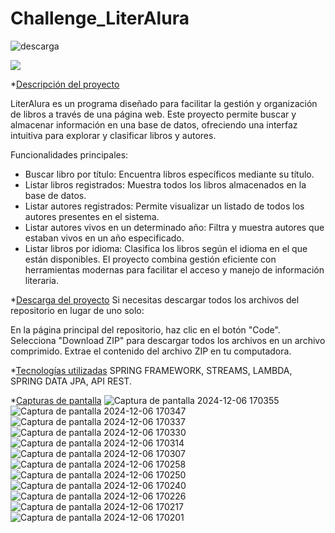 # Challenge_LiterAlura
![descarga](https://github.com/user-attachments/assets/508418e3-6f59-4d72-a3ff-3900ed1d16d6)
 <p align="left">
   <img src="https://img.shields.io/badge/STATUS-EN%20FINALIZADO-green">
   </p>


*[Descripción del proyecto](#descripción-del-proyecto)

LiterAlura es un programa diseñado para facilitar la gestión y organización de libros a través de una página web. Este proyecto permite buscar y almacenar información en una base de datos, ofreciendo una interfaz intuitiva para explorar y clasificar libros y autores.

Funcionalidades principales:
* Buscar libro por título: Encuentra libros específicos mediante su título.
* Listar libros registrados: Muestra todos los libros almacenados en la base de datos.
* Listar autores registrados: Permite visualizar un listado de todos los autores presentes en el sistema.
* Listar autores vivos en un determinado año: Filtra y muestra autores que estaban vivos en un año especificado.
* Listar libros por idioma: Clasifica los libros según el idioma en el que están disponibles.
El proyecto combina gestión eficiente con herramientas modernas para facilitar el acceso y manejo de información literaria.

*[Descarga del proyecto](#acceso-proyecto)
Si necesitas descargar todos los archivos del repositorio en lugar de uno solo:

En la página principal del repositorio, haz clic en el botón "Code".
Selecciona "Download ZIP" para descargar todos los archivos en un archivo comprimido.
Extrae el contenido del archivo ZIP en tu computadora.

*[Tecnologías utilizadas](#tecnologías-utilizadas)
SPRING FRAMEWORK, STREAMS, LAMBDA, SPRING DATA JPA, API REST.

*[Capturas de pantalla](#Capturas-de-pantalla)
![Captura de pantalla 2024-12-06 170355](https://github.com/user-attachments/assets/45a15f78-645f-47df-a661-2f41ac677e48)
![Captura de pantalla 2024-12-06 170347](https://github.com/user-attachments/assets/81966bf2-ebbe-43e7-b9b6-230a90010f43)
![Captura de pantalla 2024-12-06 170337](https://github.com/user-attachments/assets/f33d2132-d710-482b-98ab-909f886b5547)
![Captura de pantalla 2024-12-06 170330](https://github.com/user-attachments/assets/577560b3-51ad-4cfd-ba3a-18a2a8b9fb72)
![Captura de pantalla 2024-12-06 170314](https://github.com/user-attachments/assets/0de68cd8-0b43-43c0-9fc9-5d79b3b131dd)
![Captura de pantalla 2024-12-06 170307](https://github.com/user-attachments/assets/d9b0f5b4-1c53-4deb-97a7-ca7cd655868b)
![Captura de pantalla 2024-12-06 170258](https://github.com/user-attachments/assets/817ea862-d239-44c5-956b-315d1cb111df)
![Captura de pantalla 2024-12-06 170250](https://github.com/user-attachments/assets/67112369-2f50-432b-8a60-3a8619b68c3b)
![Captura de pantalla 2024-12-06 170240](https://github.com/user-attachments/assets/0d508122-8dbe-46aa-a92d-25502dea407e)
![Captura de pantalla 2024-12-06 170226](https://github.com/user-attachments/assets/3fce2caa-a604-404d-954f-55bc7345e830)
![Captura de pantalla 2024-12-06 170217](https://github.com/user-attachments/assets/79cd042c-83c2-45a1-947f-c70187db2e4b)
![Captura de pantalla 2024-12-06 170201](https://github.com/user-attachments/assets/7aaf000f-c47c-4cb0-9bf4-caf08153ae89)


